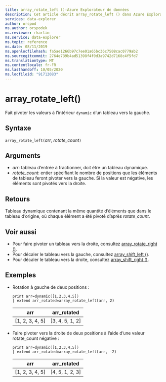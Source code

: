 ```yaml
---
title: array_rotate_left ()-Azure Explorateur de données
description: Cet article décrit array_rotate_left () dans Azure Explorateur de données.
services: data-explorer
author: orspod
ms.author: orspodek
ms.reviewer: rkarlin
ms.service: data-explorer
ms.topic: reference
ms.date: 08/11/2019
ms.openlocfilehash: fa5ae1266b97c7ee01a65bc36c7508cac0779ab2
ms.sourcegitcommit: 2764e739b4ad51398f4f0d3a9742d7168c4f5fd7
ms.translationtype: MT
ms.contentlocale: fr-FR
ms.lasthandoff: 10/05/2020
ms.locfileid: "91712083"
---
```

# <a name="array_rotate_left"></a>array_rotate_left()

Fait pivoter les valeurs à l’intérieur `dynamic` d’un tableau vers la gauche.

## <a name="syntax"></a>Syntaxe

`array_rotate_left(`*arr*, *rotate_count*`)`

## <a name="arguments"></a>Arguments

* *arr*: tableau d’entrée à fractionner, doit être un tableau dynamique.
* *rotate_count*: entier spécifiant le nombre de positions que les éléments de tableau feront pivoter vers la gauche. Si la valeur est négative, les éléments sont pivotés vers la droite.

## <a name="returns"></a>Retours

Tableau dynamique contenant la même quantité d’éléments que dans le tableau d’origine, où chaque élément a été pivoté d’après *rotate_count*.

## <a name="see-also"></a>Voir aussi

* Pour faire pivoter un tableau vers la droite, consultez [array_rotate_right ()](array_rotate_rightfunction.md).
* Pour décaler le tableau vers la gauche, consultez [array_shift_left ()](array_shift_leftfunction.md).
* Pour décaler le tableau vers la droite, consultez [array_shift_right ()](array_shift_rightfunction.md).

## <a name="examples"></a>Exemples

* Rotation à gauche de deux positions :

    <!-- csl: https://help.kusto.windows.net:443/Samples -->
    ```kusto
    print arr=dynamic([1,2,3,4,5]) 
    | extend arr_rotated=array_rotate_left(arr, 2)
    ```
    
    |arr|arr_rotated|
    |---|---|
    |[1, 2, 3, 4, 5]|[3, 4, 5, 1, 2]|

* Faire pivoter vers la droite de deux positions à l’aide d’une valeur rotate_count négative :

    <!-- csl: https://help.kusto.windows.net:443/Samples -->
    ```kusto
    print arr=dynamic([1,2,3,4,5]) 
    | extend arr_rotated=array_rotate_left(arr, -2)
    ```
    
    |arr|arr_rotated|
    |---|---|
    |[1, 2, 3, 4, 5]|[4, 5, 1, 2, 3]|